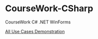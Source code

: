 # CourseWork-CSharp
 CourseWork C# .NET WinForms

 [All Use Cases Demonstration](https://drive.google.com/file/d/1VuQtV2s-yx73uFHLMNBvCACDDh8Dl-Ii/view?usp=drive_link)